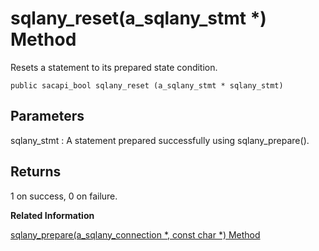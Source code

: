 <!-- loio3bf6b1a46c5f1014ac07e59fbed392b6 -->

# sqlany\_reset\(a\_sqlany\_stmt \*\) Method

Resets a statement to its prepared state condition.



```
public sacapi_bool sqlany_reset (a_sqlany_stmt * sqlany_stmt)
```



## Parameters

sqlany\_stmt
:   A statement prepared successfully using sqlany\_prepare\(\).



## Returns

1 on success, 0 on failure.

**Related Information**  


[sqlany\_prepare\(a\_sqlany\_connection \*, const char \*\) Method](sqlany-prepare-a-sqlany-connection-const-char-method-3bf6a1b.md "Prepares a supplied SQL string.")

